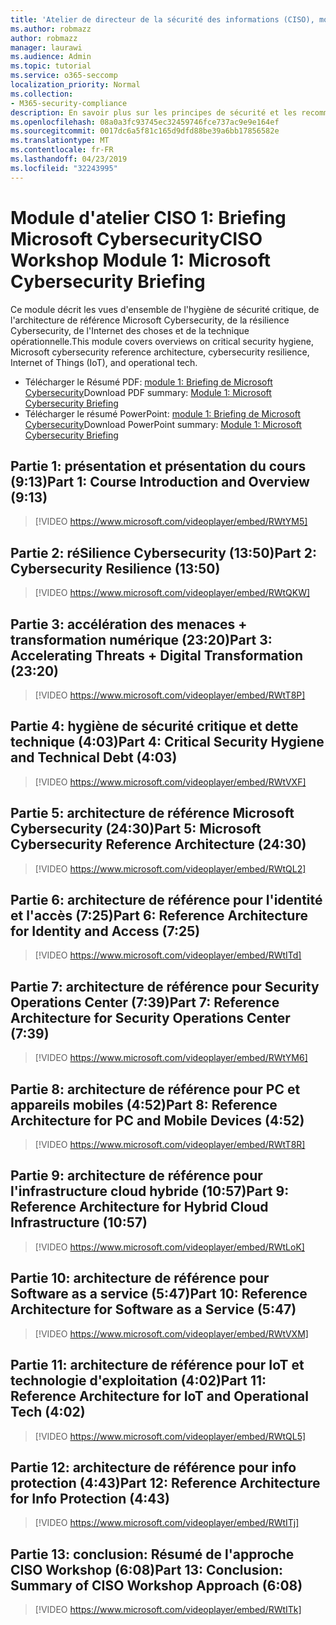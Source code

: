 ```yaml
---
title: 'Atelier de directeur de la sécurité des informations (CISO), module 1: Briefing Microsoft Cybersecurity'
ms.author: robmazz
author: robmazz
manager: laurawi
ms.audience: Admin
ms.topic: tutorial
ms.service: o365-seccomp
localization_priority: Normal
ms.collection:
- M365-security-compliance
description: En savoir plus sur les principes de sécurité et les recommandations pour la modernisation de la sécurité dans votre organisation.
ms.openlocfilehash: 08a0a3fc93745ec32459746fce737ac9e9e164ef
ms.sourcegitcommit: 0017dc6a5f81c165d9dfd88be39a6bb17856582e
ms.translationtype: MT
ms.contentlocale: fr-FR
ms.lasthandoff: 04/23/2019
ms.locfileid: "32243995"
---
```

# <a name="ciso-workshop-module-1-microsoft-cybersecurity-briefing"></a><span data-ttu-id="ef58a-103">Module d'atelier CISO 1: Briefing Microsoft Cybersecurity</span><span class="sxs-lookup"><span data-stu-id="ef58a-103">CISO Workshop Module 1: Microsoft Cybersecurity Briefing</span></span>

<span data-ttu-id="ef58a-104">Ce module décrit les vues d'ensemble de l'hygiène de sécurité critique, de l'architecture de référence Microsoft Cybersecurity, de la résilience Cybersecurity, de l'Internet des choses et de la technique opérationnelle.</span><span class="sxs-lookup"><span data-stu-id="ef58a-104">This module covers overviews on critical security hygiene, Microsoft cybersecurity reference architecture, cybersecurity resilience, Internet of Things (IoT), and operational tech.</span></span>

- <span data-ttu-id="ef58a-105">Télécharger le Résumé PDF: [module 1: Briefing de Microsoft Cybersecurity](media/ciso-workshop-1-cybersecurity-briefing.pdf)</span><span class="sxs-lookup"><span data-stu-id="ef58a-105">Download PDF summary: [Module 1: Microsoft Cybersecurity Briefing](media/ciso-workshop-1-cybersecurity-briefing.pdf)</span></span>
- <span data-ttu-id="ef58a-106">Télécharger le résumé PowerPoint: [module 1: Briefing de Microsoft Cybersecurity](https://docs.microsoft.com/office365/securitycompliance/media/ciso-workshop-1-cybersecurity-briefing.pptx)</span><span class="sxs-lookup"><span data-stu-id="ef58a-106">Download PowerPoint summary: [Module 1: Microsoft Cybersecurity Briefing](https://docs.microsoft.com/office365/securitycompliance/media/ciso-workshop-1-cybersecurity-briefing.pptx)</span></span>

## <a name="part-1-course-introduction-and-overview-913"></a><span data-ttu-id="ef58a-107">Partie 1: présentation et présentation du cours (9:13)</span><span class="sxs-lookup"><span data-stu-id="ef58a-107">Part 1: Course Introduction and Overview (9:13)</span></span>

> [!VIDEO https://www.microsoft.com/videoplayer/embed/RWtYM5]

## <a name="part-2-cybersecurity-resilience-1350"></a><span data-ttu-id="ef58a-108">Partie 2: réSilience Cybersecurity (13:50)</span><span class="sxs-lookup"><span data-stu-id="ef58a-108">Part 2: Cybersecurity Resilience (13:50)</span></span>

> [!VIDEO https://www.microsoft.com/videoplayer/embed/RWtQKW]

## <a name="part-3-accelerating-threats--digital-transformation-2320"></a><span data-ttu-id="ef58a-109">Partie 3: accélération des menaces + transformation numérique (23:20)</span><span class="sxs-lookup"><span data-stu-id="ef58a-109">Part 3: Accelerating Threats + Digital Transformation (23:20)</span></span>

> [!VIDEO https://www.microsoft.com/videoplayer/embed/RWtT8P]

## <a name="part-4-critical-security-hygiene-and-technical-debt-403"></a><span data-ttu-id="ef58a-110">Partie 4: hygiène de sécurité critique et dette technique (4:03)</span><span class="sxs-lookup"><span data-stu-id="ef58a-110">Part 4: Critical Security Hygiene and Technical Debt (4:03)</span></span>

> [!VIDEO https://www.microsoft.com/videoplayer/embed/RWtVXF]

## <a name="part-5-microsoft-cybersecurity-reference-architecture-2430"></a><span data-ttu-id="ef58a-111">Partie 5: architecture de référence Microsoft Cybersecurity (24:30)</span><span class="sxs-lookup"><span data-stu-id="ef58a-111">Part 5: Microsoft Cybersecurity Reference Architecture (24:30)</span></span>

> [!VIDEO https://www.microsoft.com/videoplayer/embed/RWtQL2]

## <a name="part-6-reference-architecture-for-identity-and-access-725"></a><span data-ttu-id="ef58a-112">Partie 6: architecture de référence pour l'identité et l'accès (7:25)</span><span class="sxs-lookup"><span data-stu-id="ef58a-112">Part 6: Reference Architecture for Identity and Access (7:25)</span></span>

> [!VIDEO https://www.microsoft.com/videoplayer/embed/RWtITd]

## <a name="part-7-reference-architecture-for-security-operations-center-739"></a><span data-ttu-id="ef58a-113">Partie 7: architecture de référence pour Security Operations Center (7:39)</span><span class="sxs-lookup"><span data-stu-id="ef58a-113">Part 7: Reference Architecture for Security Operations Center (7:39)</span></span>

> [!VIDEO https://www.microsoft.com/videoplayer/embed/RWtYM6]

## <a name="part-8-reference-architecture-for-pc-and-mobile-devices-452"></a><span data-ttu-id="ef58a-114">Partie 8: architecture de référence pour PC et appareils mobiles (4:52)</span><span class="sxs-lookup"><span data-stu-id="ef58a-114">Part 8: Reference Architecture for PC and Mobile Devices (4:52)</span></span>

> [!VIDEO https://www.microsoft.com/videoplayer/embed/RWtT8R]

## <a name="part-9-reference-architecture-for-hybrid-cloud-infrastructure-1057"></a><span data-ttu-id="ef58a-115">Partie 9: architecture de référence pour l'infrastructure cloud hybride (10:57)</span><span class="sxs-lookup"><span data-stu-id="ef58a-115">Part 9: Reference Architecture for Hybrid Cloud Infrastructure (10:57)</span></span>

> [!VIDEO https://www.microsoft.com/videoplayer/embed/RWtLoK]

## <a name="part-10-reference-architecture-for-software-as-a-service-547"></a><span data-ttu-id="ef58a-116">Partie 10: architecture de référence pour Software as a service (5:47)</span><span class="sxs-lookup"><span data-stu-id="ef58a-116">Part 10: Reference Architecture for Software as a Service (5:47)</span></span>

> [!VIDEO https://www.microsoft.com/videoplayer/embed/RWtVXM]

## <a name="part-11-reference-architecture-for-iot-and-operational-tech-402"></a><span data-ttu-id="ef58a-117">Partie 11: architecture de référence pour IoT et technologie d'exploitation (4:02)</span><span class="sxs-lookup"><span data-stu-id="ef58a-117">Part 11: Reference Architecture for IoT and Operational Tech (4:02)</span></span>

> [!VIDEO https://www.microsoft.com/videoplayer/embed/RWtQL5]

## <a name="part-12-reference-architecture-for-info-protection-443"></a><span data-ttu-id="ef58a-118">Partie 12: architecture de référence pour info protection (4:43)</span><span class="sxs-lookup"><span data-stu-id="ef58a-118">Part 12: Reference Architecture for Info Protection (4:43)</span></span>

> [!VIDEO https://www.microsoft.com/videoplayer/embed/RWtITj]

## <a name="part-13-conclusion-summary-of-ciso-workshop-approach-608"></a><span data-ttu-id="ef58a-119">Partie 13: conclusion: Résumé de l'approche CISO Workshop (6:08)</span><span class="sxs-lookup"><span data-stu-id="ef58a-119">Part 13: Conclusion: Summary of CISO Workshop Approach (6:08)</span></span>

> [!VIDEO https://www.microsoft.com/videoplayer/embed/RWtITk]